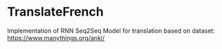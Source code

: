 # TranslateFrench
Implementation of RNN Seq2Seq Model for translation based on dataset: https://www.manythings.org/anki/
